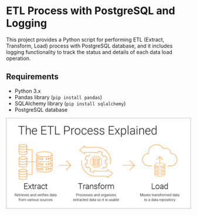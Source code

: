 # ETL Process with PostgreSQL and Logging

This project provides a Python script for performing ETL (Extract, Transform, Load) process with PostgreSQL database, and it includes logging functionality to track the status and details of each data load operation.

## Requirements

- Python 3.x
- Pandas library (`pip install pandas`)
- SQLAlchemy library (`pip install sqlalchemy`)
- PostgreSQL database

![](./img/etl-process-explained-diagram.png)
